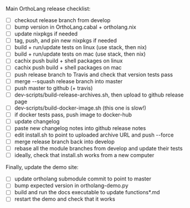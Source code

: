 Main OrthoLang release checklist:

- [ ] checkout release branch from develop
- [ ] bump version in OrthoLang.cabal + ortholang.nix
- [ ] update nixpkgs if needed
- [ ] tag, push, and pin new nixpkgs if needed
- [ ] build + run/update tests on linux (use stack, then nix)
- [ ] build + run/update tests on mac (use stack, then nix)
- [ ] cachix push build + shell packages on linux
- [ ] cachix push build + shell packages on mac
- [ ] push release branch to Travis and check that version tests pass
- [ ] merge --squash release branch into master
- [ ] push master to github (+ travis)
- [ ] dev-scripts/build-release-archives.sh, then upload to github release page
- [ ] dev-scripts/build-docker-image.sh (this one is slow!)
- [ ] if docker tests pass, push image to docker-hub
- [ ] update changelog
- [ ] paste new changelog notes into github release notes
- [ ] edit install.sh to point to uploaded archive URL and push --force
- [ ] merge release branch back into develop
- [ ] rebase all the module branches from develop and update their tests
- [ ] ideally, check that install.sh works from a new computer

Finally, update the demo site:
- [ ] update ortholang submodule commit to point to master
- [ ] bump expected version in ortholang-demo.py
- [ ] build and run the docs executable to update functions\*.md
- [ ] restart the demo and check that it works
